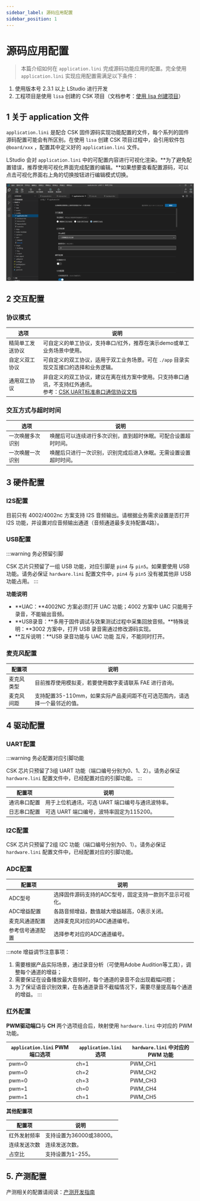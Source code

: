 ```yaml
---
sidebar_label: 源码应用配置
sidebar_position: 1
---
```


# 源码应用配置

>本篇介绍如何在 `application.lini` 完成源码功能应用的配置。完全使用 `application.lini` 实现应用配置需满足以下条件：
1. 使用版本号 2.3.1 以上 LStudio 进行开发
2. 工程项目是使用 `lisa` 创建的 CSK 项目（文档参考：[使用 lisa 创建项目](/tools/LISA_LPM/instance/lisa_create)）


## 1 关于 application 文件

`application.lini` 是配合 CSK 固件源码实现功能配置的文件，每个系列的固件源码配置可能会有所区别。在使用 `lisa` 创建 CSK 项目过程中，会引用软件包 `@board/xxx` ，配置其中定义好的 `application.lini` 文件。

LStudio 会对 `application.lini` 中的可配置内容进行可视化渲染。**为了避免配置错误，推荐使用可视化界面完成配置的编辑。**如果想要查看配置源码，可以点击可视化界面右上角的切换按钮进行编辑模式切换。

![](./files/application_ui.png)


## 2 交互配置

### 协议模式

| 选项 |  说明 | 
| - | - |
| 精简单工发送协议 | 可自定义的单工协议，支持串口/红外，推荐在演示demo或单工业务场景中使用。 | 
| 自定义双工协议 | 可自定义的双工协议，适用于双工业务场景。可在 `./app` 目录实现交互接口的选择和业务逻辑。 | 
| 通用双工协议 | 非自定义的双工协议，建议在离在线方案中使用。只支持串口通讯，不支持红外通讯。<br/>参考：[CSK UART标准串口通信协议文档](/AIsolution/ESR/softwaredevelopment/Basic_development/public_uart_protocol) | 

### 交互方式与超时时间

| 选项 |  说明 | 
| - | - |
| 一次唤醒多次识别 | 唤醒后可以连续进行多次识别，直到超时休眠。可配合设置超时时间。 | 
| 一次唤醒一次识别 | 唤醒后只进行一次识别，识别完成后进入休眠。无需设置设置超时时间。 | 


## 3 硬件配置

### I2S配置

目前只有 4002/4002nc 方案支持 I2S 音频输出。请根据业务需求设置是否打开 I2S 功能，并设置对应音频输出通道（音频通道最多支持配置4路）。

### USB配置

:::warning 务必预留引脚

CSK 芯片只预留了一组 USB 功能，对应引脚是 `pin4` 与 `pin5`。如果要使用 USB 功能。请务必保证 `hardware.lini` 配置文件中，`pin4` 与 `pin5` 没有被其他非 USB 功能占用。
:::

**功能说明**

- **UAC：**4002NC 方案必须打开 UAC 功能；4002 方案中 UAC 只能用于录音，不能输出音频。
- **USB录音：**多用于固件调试与效果测试过程中采集回放音频。**特殊说明：**3002 方案中，打开 USB 录音需通过修改源码实现。
- **互斥说明：**USB 录音功能与 UAC 功能 互斥，不能同时打开。

### 麦克风配置

| 配置项 |  说明 | 
| - | - |
| 麦克风类型 | 目前推荐使用模拟麦，若要使用数字麦请联系 FAE 进行咨询。 | 
| 麦克风间距 | 支持配置35-110mm，如果实际产品麦间距不在可选范围内，请选择一个最邻近的值。 | 


## 4 驱动配置

### UART配置

:::warning 务必配置对应引脚功能

CSK 芯片只预留了3组 UART 功能（端口编号分别为0、1、2）。请务必保证 `hardware.lini` 配置文件中，已经配置对应的引脚功能。
:::

| 配置项 |  说明 | 
| - | - |
| 通讯串口配置 | 用于上位机通讯，可选 UART 端口编号与通讯波特率。 | 
| 日志串口配置 | 可选 UART 端口编号，波特率固定为115200。 | 



### I2C配置

CSK 芯片只预留了2组 I2C 功能（端口编号分别为0、1）。请务必保证 `hardware.lini` 配置文件中，已经配置对应的引脚功能。

### ADC配置

| 配置项 |  说明 | 
| - | - |
| ADC型号 | 选择固件源码支持的ADC型号，固定支持一款则不显示可视化。 | 
| ADC增益配置 | 各路音频增益，数值越大增益越高，0表示关闭。 | 
| 麦克风通道配置 | 选择麦克风对应的ADC通道编号。 | 
| 参考信号通道配置 | 选择参考对应的ADC通道编号。 | 

:::note 增益调节注意事项：
1. 需要根据产品实际场景，通过录音分析（可使用Adobe Audition等工具），调整每个通道的增益；
2. 需要保证在设备播放最大音频时，每个通道的录音不会出现截幅问题；
3. 为了保证语音识别效果，在各通道录音不截幅情况下，需要尽量提高每个通道的增益。
:::

### 红外配置

**PWM驱动端口**与 **CH** 两个选项组合后，映射使用 `hardware.lini` 中对应的 PWM 功能。

| `application.lini` PWM端口选项 |  `application.lini` 选项 | `hardware.lini` 中对应的 PWM 功能 |
| - | - |- |
| pwm=0 | ch=1 | PWM_CH1 |
| pwm=0 | ch=2 | PWM_CH2 |
| pwm=0 | ch=3 | PWM_CH3 |
| pwm=1 | ch=0 | PWM_CH4 |
| pwm=1 | ch=1 | PWM_CH5 |

**其他配置项**

| 配置项 |  说明 | 
| - | - |
| 红外发射频率 | 支持设置为36000或38000。 | 
| 连续发送次数 | 连续发送次数。 | 
| 占空比 | 支持设置为1-255。 | 

## 5. 产测配置

产测相关的配置请阅读：[产测开发指南](/AIsolution/ESR/softwaredevelopment/Advanced_development/factory_config)
